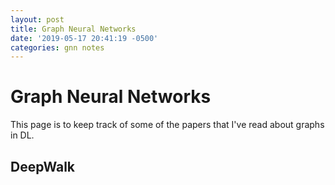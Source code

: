 ```yaml
---
layout: post
title: Graph Neural Networks
date: '2019-05-17 20:41:19 -0500'
categories: gnn notes
---
```


# Graph Neural Networks

This page is to keep track of some of the papers that I've read about graphs in DL.

## DeepWalk
